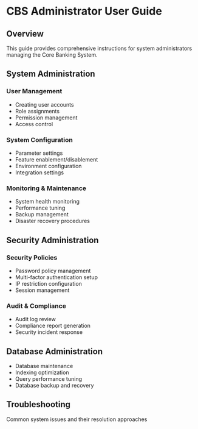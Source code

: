 # CBS Administrator User Guide

## Overview

This guide provides comprehensive instructions for system administrators managing the Core Banking System.

## System Administration

### User Management
- Creating user accounts
- Role assignments
- Permission management
- Access control

### System Configuration
- Parameter settings
- Feature enablement/disablement
- Environment configuration
- Integration settings

### Monitoring & Maintenance
- System health monitoring
- Performance tuning
- Backup management
- Disaster recovery procedures

## Security Administration

### Security Policies
- Password policy management
- Multi-factor authentication setup
- IP restriction configuration
- Session management

### Audit & Compliance
- Audit log review
- Compliance report generation
- Security incident response

## Database Administration

- Database maintenance
- Indexing optimization
- Query performance tuning
- Database backup and recovery

## Troubleshooting

Common system issues and their resolution approaches
